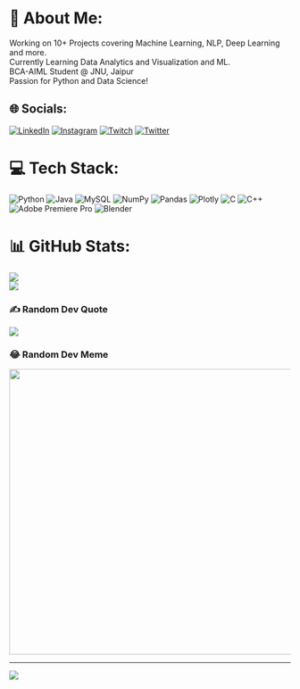 # 💫 About Me:
Working on 10+ Projects covering Machine Learning, NLP, Deep Learning and more.<br>Currently Learning Data Analytics and Visualization and ML.<br>BCA-AIML Student @ JNU, Jaipur<br>Passion for Python and Data Science! 


## 🌐 Socials:
[![LinkedIn](https://img.shields.io/badge/LinkedIn-%230077B5.svg?logo=linkedin&logoColor=white)](https://linkedin.com/in/yash-k1) [![Instagram](https://img.shields.io/badge/Instagram-%23E4405F.svg?logo=Instagram&logoColor=white)](https://instagram.com/y.a.sh17) [![Twitch](https://img.shields.io/badge/Twitch-%239146FF.svg?logo=Twitch&logoColor=white)](https://twitch.tv/yash_k1) [![Twitter](https://img.shields.io/badge/Twitter-%231DA1F2.svg?logo=Twitter&logoColor=white)](https://twitter.com/YashiePlushie) 

# 💻 Tech Stack:
![Python](https://img.shields.io/badge/python-3670A0?style=plastic&logo=python&logoColor=ffdd54) ![Java](https://img.shields.io/badge/java-%23ED8B00.svg?style=plastic&logo=java&logoColor=white) ![MySQL](https://img.shields.io/badge/mysql-%2300f.svg?style=plastic&logo=mysql&logoColor=white) ![NumPy](https://img.shields.io/badge/numpy-%23013243.svg?style=plastic&logo=numpy&logoColor=white) ![Pandas](https://img.shields.io/badge/pandas-%23150458.svg?style=plastic&logo=pandas&logoColor=white) ![Plotly](https://img.shields.io/badge/Plotly-%233F4F75.svg?style=plastic&logo=plotly&logoColor=white) ![C](https://img.shields.io/badge/c-%2300599C.svg?style=plastic&logo=c&logoColor=white) ![C++](https://img.shields.io/badge/c++-%2300599C.svg?style=plastic&logo=c%2B%2B&logoColor=white) ![Adobe Premiere Pro](https://img.shields.io/badge/Adobe%20Premiere%20Pro-9999FF.svg?style=plastic&logo=Adobe%20Premiere%20Pro&logoColor=white) ![Blender](https://img.shields.io/badge/blender-%23F5792A.svg?style=plastic&logo=blender&logoColor=white)
# 📊 GitHub Stats:
![](https://github-readme-stats.vercel.app/api?username=Yash-K1&theme=midnight-purple&hide_border=false&include_all_commits=true&count_private=true)<br/>
![](https://github-readme-streak-stats.herokuapp.com/?user=Yash-K1&theme=midnight-purple&hide_border=false)<br/>


### ✍️ Random Dev Quote
![](https://quotes-github-readme.vercel.app/api?type=vetical&theme=tokyonight)

### 😂 Random Dev Meme
<img src="https://rm.up.railway.app/" width="512px"/>

---
[![](https://visitcount.itsvg.in/api?id=Yash-K1&icon=1&color=1)](https://visitcount.itsvg.in)

<!-- Proudly created with GPRM ( https://gprm.itsvg.in ) -->
